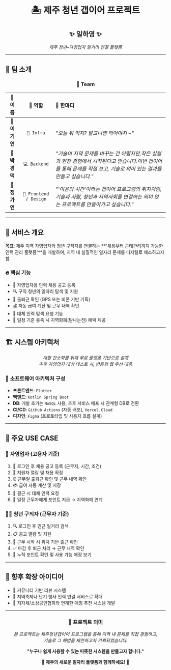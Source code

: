 <div align="center">

# 🏝️ **제주 청년 갭이어 프로젝트**

## ✨ **일하영** ✨
*제주 청년–자영업자 일거리 연결 플랫폼*

</div>

---

## 👥 **팀 소개**

<div align="center">

### 🌟 **Team**

| 👤 **이름** | 🎯 **역할** | 💬 **한마디**                                                                                        |
|:----------:|:----------:|:--------------------------------------------------------------------------------------------------|
| **🌟 이기연** | `🔧 Infra` | *"오늘 뭐 먹지? 알고니찜 먹어야지 ~"*                                                                          |
| **🌟 박경덕** | `💻 Backend` | *"기술이 지역 문제를 바꾸는 건 어렵지만,작은 실험과 현장 경험에서 시작된다고 믿습니다.이번 갭이어를 통해 문제를 직접 보고, 기술로 의미 있는 결과를 만들고 싶습니다."* |
| **🌟 정가연** | `🎨 Frontend / Design` | *"'이음의 시간'이라는 갭이어 프로그램의 취지처럼, 기술과 사람, 청년과 지역사회를 연결하는 의미 있는 프로젝트를 만들어가고 싶습니다."*                                                         |

</div>

---

## 🎯 **서비스 개요**

**목표**: 제주 지역 자영업자와 청년 구직자를 연결하는 **'채용부터 근태관리까지 가능한 인력 관리 플랫폼'**을 개발하여, 지역 내 실질적인 일자리 문제를 디지털로 해소하고자 함

### 🔥 **핵심 기능**
- 🏪 자영업자용 인력 채용 공고 등록
- 🔍 구직 청년의 일자리 탐색 및 지원
- 📍 출퇴근 확인 (GPS 또는 비콘 기반 기획)
- 💰 자동 급여 계산 및 근무 내역 확인
- 🔄 대체 인력 탐색 요청 기능
- 🎁 일정 기준 충족 시 지역화폐(탐나는전) 혜택 제공

---

## 🏗️ **시스템 아키텍처**

<div align="center">

*개발 간소화를 위해 무료 플랫폼 기반으로 설계*  
*추후 자영업자 대상 테스트 시, 반응형 웹 우선 대응*

</div>

### 🧱 **소프트웨어 아키텍처 구성**
- **프론트엔드**: `Flutter`
- **백엔드**: `Kotlin Spring Boot`
- **DB**: 개발 초기는 `NoSQL` 사용, 추후 서비스 배포 시 관계형 DB로 전환
- **CI/CD**: `GitHub Actions` (자동 배포), `Vercel`, `Cloud`
- **디자인**: `Figma` (프로토타입 및 사용자 흐름 설계)

---

## 📌 **주요 USE CASE**

### 🏪 **자영업자 (고용자 기준)**
1. 🔐 로그인 후 채용 공고 등록 (근무지, 시간, 조건)
2. 👀 지원자 열람 및 채용 확정
3. ⏰ 근무일 출퇴근 확인 및 근무 내역 확인
4. 💳 급여 자동 계산 및 저장
5. 🚨 결근 시 대체 인력 요청
6. 🎁 일정 근무자에게 포인트 지급 → 지역화폐 연계

### 👨‍💼 **청년 구직자 (근무자 기준)**
1. 🔍 로그인 후 인근 일거리 검색
2. 📋 공고 열람 및 지원
3. 📍 근무 시작 시 위치 기반 출근 확인
4. ✅ 마감 후 퇴근 처리 → 근무 내역 확인
5. 💎 누적 포인트 확인 및 사용 가능 매장 보기

---

## 🚀 **향후 확장 아이디어**
- 👥 커뮤니티 기반 리뷰 시스템
- 🎪 지역축제나 단기 행사 인력 연결 서비스로 확대
- 🤝 지자체/소상공인협회와 연계한 매칭 추천 시스템 개발

---

<div align="center">

### 💝 **프로젝트 의미**

*본 프로젝트는 제주청년갭이어 프로그램을 통해 지역 내 문제를 직접 경험하고,  
기술로 그 해법을 제안하고자 기획되었습니다.*

**"누구나 쉽게 사용할 수 있는 따뜻한 시스템을 만들고자 합니다."**

🌴 **제주의 새로운 일자리 플랫폼과 함께하세요!** 🌴

</div>
